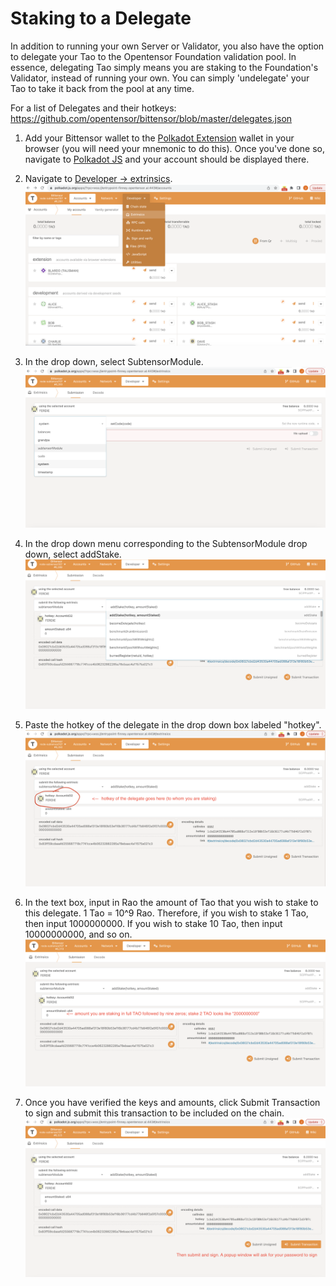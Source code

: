 
# Staking to a Delegate
In addition to running your own Server or Validator, you also have the option to delegate your Tao to the Opentensor Foundation validation pool. In essence, 
delegating Tao simply means you are staking to the Foundation's Validator, instead of running your own. You can simply 'undelegate' your Tao to take it back from the pool at any time.

For a list of Delegates and their hotkeys: https://github.com/opentensor/bittensor/blob/master/delegates.json


1. Add your Bittensor wallet to the [Polkadot Extension](https://polkadot.js.org/extension/) wallet in your browser (you will need your mnemonic to do this). Once you've done so, navigate to [Polkadot JS](https://polkadot.js.org/apps/?rpc=wss://entrypoint-finney.opentensor.ai:443#/accounts) and your account should be displayed there.


2. Navigate to [Developer -> extrinsics](https://polkadot.js.org/apps/?rpc=wss://entrypoint-finney.opentensor.ai:443#/extrinsics).
![Extrinsics](images/step2.png)


3. In the drop down, select SubtensorModule.
![SubtensorModule](images/step3.png)


4. In the drop down menu corresponding to the SubtensorModule drop down, select addStake. 
![AddStake](images/step4.png)


5. Paste the hotkey of the delegate in the drop down box labeled "hotkey".
![delegatehotkey](images/step5.png)


6. In the text box, input in Rao the amount of Tao that you wish to stake to this delegate. 1 Tao = 10^9 Rao. Therefore, if you wish to stake 1 Tao, then input 1000000000. If you wish to stake 10 Tao, then input 10000000000, and so on. 
![amountstaked](images/step6.png)


7. Once you have verified the keys and amounts, click Submit Transaction to sign and submit this transaction to be included on the chain.
![signandsubmit](images/step7.png)